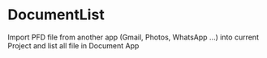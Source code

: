 # DocumentList
Import PFD file from another app (Gmail, Photos, WhatsApp ...) into current Project and list all file in Document App
